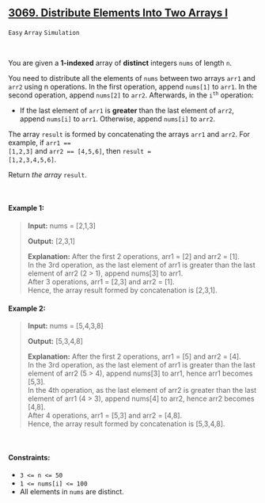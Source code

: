 ## [3069. Distribute Elements Into Two Arrays I](https://leetcode.com/problems/distribute-elements-into-two-arrays-i)

<code>Easy</code> <code>Array</code> <code>Simulation</code>

<br>

You are given a __1-indexed__ array of __distinct__ integers <code>nums</code> of length <code>n</code>.

You need to distribute all the elements of <code>nums</code> between two arrays <code>arr1</code> and <code>arr2</code> using n operations. In the first operation, append <code>nums[1]</code> to <code>arr1</code>. In the second operation, append <code>nums[2]</code> to <code>arr2</code>. Afterwards, in the <code>i<sup>th</sup></code> operation:

- If the last element of <code>arr1</code> is __greater__ than the last element of <code>arr2</code>, append <code>nums[i]</code> to <code>arr1</code>. Otherwise, append <code>nums[i]</code> to <code>arr2</code>.

The array <code>result</code> is formed by concatenating the arrays <code>arr1</code> and <code>arr2</code>. For example, if <code>arr1 == [1,2,3]</code> and <code>arr2 == [4,5,6]</code>, then <code>result = [1,2,3,4,5,6]</code>.

Return *the array* <code>result</code>.

<br>

#### Example 1:

> __Input:__ nums = [2,1,3]
> 
> __Output:__ [2,3,1]
> 
> __Explanation:__ After the first 2 operations, arr1 = [2] and arr2 = [1].  
> In the 3rd operation, as the last element of arr1 is greater than the last element of arr2 (2 > 1), append nums[3] to arr1.  
> After 3 operations, arr1 = [2,3] and arr2 = [1].  
> Hence, the array result formed by concatenation is [2,3,1].  

#### Example 2:

> __Input:__ nums = [5,4,3,8]
> 
> __Output:__ [5,3,4,8]
> 
> __Explanation:__ After the first 2 operations, arr1 = [5] and arr2 = [4].  
> In the 3rd operation, as the last element of arr1 is greater than the last element of arr2 (5 > 4), append nums[3] to arr1, hence arr1 becomes [5,3].  
> In the 4th operation, as the last element of arr2 is greater than the last element of arr1 (4 > 3), append nums[4] to arr2, hence arr2 becomes [4,8].  
> After 4 operations, arr1 = [5,3] and arr2 = [4,8].  
> Hence, the array result formed by concatenation is [5,3,4,8].  
 
<br>

#### Constraints:

- <code>3 <= n <= 50</code>
- <code>1 <= nums[i] <= 100</code>
- All elements in <code>nums</code> are distinct.
